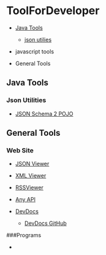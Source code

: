 # ToolForDeveloper

- [Java Tools](#java-tools)

  * [json utilies](#json-utilies)

- javascript tools

- General Tools

## **Java Tools**

### Json Utilities

- [JSON Schema 2 POJO](http://www.jsonschema2pojo.org/)



## **General Tools**



### Web Site

- [JSON Viewer](https://codebeautify.org/jsonviewer)

- [XML Viewer](https://codebeautify.org/xmlviewer)

- [RSSViewer](https://codebeautify.org/rssviewer)

- [Any API](https://any-api.com/)

- [DevDocs](https://devdocs.io/)

  - [DevDocs GitHub](https://github.com/freeCodeCamp/devdocs)

###Programs

-   
